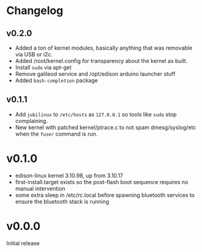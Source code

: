 # Changelog

## v0.2.0

* Added a ton of kernel modules, basically anything that was removable via USB or i2c.
* Added /root/kernel.config for transparency about the kernel as built.
* Install `sudo` via apt-get
* Remove galileod service and /opt/edison arduino launcher stuff
* Added `bash-completion` package

## v0.1.1

* Add `jubilinux` to `/etc/hosts` as `127.0.0.1` so tools like `sudo` stop complaining.
* New kernel with patched kernel/ptrace.c to not spam dmesg/syslog/etc when the `fuser` command is run.

# v0.1.0

* edison-linux kernel 3.10.98, up from 3.10.17
* first-install.target exists so the post-flash boot sequence requires no manual intervention
* some extra sleep in /etc/rc.local before spawning bluetooth services to ensure the bluetooth stack is running

# v0.0.0

Initial release

